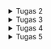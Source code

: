 <details>
  <summary>Tugas 2</summary>
  1. Jelaskan bagaimana cara kamu mengimplementasikan checklist di atas secara step-by-step (bukan hanya sekadar mengikuti tutorial).
  
  i. Membuat sebuah proyek Django baru: Inisialisasi proyek baru menggunakan django-admin startproject untuk membentuk framework utama aplikasi.
  
  ii. Membuat aplikasi dengan nama main: Buat aplikasi bernama main menggunakan python manage.py startapp main
  
  iii. Melakukan routing pada proyek agar dapat menjalankan aplikasi main: Tambahkan app ke INSTALLED_APPS dan arahkan URL pada urls.py proyek untuk memetakan app main.
  
  iv. Membuat model pada aplikasi main dengan nama Product dan memiliki atribut: Definisikan model Product dalam models.py dengan atribut yang dibutuhkan, lalu lakukan migrasi untuk membuat tabel di database.
  
  v. Membuat sebuah fungsi pada views.py untuk menampilkan nama aplikasi, nama, dan kelas: Tambahkan fungsi di views.py yang mengirim context ke template HTML.
  
  vi. Routing pada urls.py aplikasi main untuk memetakan fungsi pada views.py: Map fungsi views tersebut ke sebuah URL pattern di urls.py agar dapat diakses dari web.
  
  vii. Melakukan deployment ke PWS: Setelah memastikan aplikasi berjalan dengan baik secara lokal, deploy ke PWS.

2. Bagan yang berisi request client ke web aplikasi berbasis Django beserta responnya dan jelaskan pada bagan tersebut kaitan antara urls.py, views.py, models.py, dan berkas HTML.
![image](https://github.com/user-attachments/assets/6cd82721-9e56-47be-a7d8-454744e660bc)


3. Jelaskan fungsi git dalam pengembangan perangkat lunak!

Git adalah sistem version control yang digunakan untuk melacak perubahan dalam pengembangan perangkat lunak. Dengan Git, kita dapat memantau riwayat perubahan kode dan melakukan rollback ke versi sebelumnya jika diperlukan. Fitur branching memungkinkan banyak pengembang bekerja pada proyek yang sama secara bersamaan tanpa konflik. Selain itu, Git menyimpan salinan lengkap kode di repositori terdistribusi, melindungi dari kehilangan data. Branching juga memungkinkan pengembangan fitur baru di cabang terpisah sebelum menggabungkannya dengan kode utama.

4. Mengapa framework Django dijadikan permulaan pembelajaran pengembangan perangkat lunak?

Dari pengalaman saya sendiri, django mudah digunakan karena memiliki struktur jelas dan dokumentasi lengkap yang membantu pemula seperti saya belajar dengan cepat. Lalu ada juga fitur bawaan seperti autentikasi dan ORM mengurangi kebutuhan library tambahan. Terakhir, Arsitektur MVT Django memperkenalkan pola desain Model-View-Template yang berguna untuk web app development dengan mudah dan jelas.

5. Mengapa model pada Django disebut sebagai ORM?

Abstraksi Database: Saya bekerja dengan objek Python, bukan SQL langsung. Django menangani operasi CRUD secara otomatis.
Pemetaan Objek: Data dari tabel database diubah menjadi objek Python, dengan kolom menjadi atribut model.
Kompatibilitas Database: Django ORM mendukung berbagai database dan memudahkan migrasi antar database tanpa menulis ulang query SQL.

Dengan ORM Django, saya dapat fokus pada logika aplikasi tanpa memikirkan detail teknis interaksi database.
</details>

<details>
  <summary>Tugas 3</summary>
1. Jelaskan mengapa kita memerlukan data delivery dalam pengimplementasian sebuah platform.

Data delivery diperlukan dalam implemantasi sebuah platform untuk memastikan bahwa informasi dikirim dan diterima secara efektif antara user dan server. Ini termasuk mentransfer data antar aplikasi atau layanan secara real-time atau batch yang mana hal itu memungkinkan aplikasi untuk berfungsi dengan baik, menyajikan data yang relevan, dan mendukung komunikasi yang lancar. Data delivery yang efisien dan andal sangat penting untuk user expereince yang baik dan integrasi sistem yang efektif.

2. Menurutmu, mana yang lebih baik antara XML dan JSON? Mengapa JSON lebih populer dibandingkan XML?

Antara XML dan JSON, JSON sering dianggap lebih baik dalam banyak kasus karena JSON lebih ringkas dan lebih mudah dibaca dibandingkan XML yang mana itu mengurangi ukuran data yang dikirim dan membuat parsing lebih cepat. Lalu JSON mendukung struktur data yang lebih sederhana seperti objek dan array, yang lebih mudah diintegrasikan dengan bahasa pemrograman modern dan karena hal itu juga JSON lebih cepat diparsing dibandingkan XML dan tidak memerlukan parsing tag yang berlebihan.

3. Jelaskan fungsi dari method `is_valid()` pada form Django dan mengapa kita membutuhkan method tersebut.

Method `is_valid()` pada form Django digunakan untuk memvalidasi data yang dikirimkan melalui form. Fungsi dari method ini adalah:

- Validasi Input: Memeriksa apakah data yang dimasukkan memenuhi kriteria dan aturan yang ditetapkan dalam form, seperti tipe data yang benar, panjang maksimum, atau format yang valid.
- Menangani Kesalahan: Jika data tidak valid, method ini akan mengumpulkan dan menyimpan pesan kesalahan untuk ditampilkan kembali kepada pengguna.

4. Mengapa kita membutuhkan `csrf_token` saat membuat form di Django? Apa yang dapat terjadi jika kita tidak menambahkan `csrf_token` pada form Django? Bagaimana hal tersebut dapat dimanfaatkan oleh penyerang?

`csrf_token` (Cross-Site Request Forgery token) diperlukan untuk melindungi aplikasi dari serangan CSRF, di mana penyerang dapat mengirimkan permintaan berbahaya atas nama pengguna tanpa sepengetahuan mereka. Token ini memastikan bahwa permintaan yang diterima berasal dari sumber yang sah.

Jika kita tidak menambahkan `csrf_token` pada form Django, form dapat dimanfaatkan oleh penyerang untuk mengirimkan permintaan berbahaya yang dapat mengubah data atau melakukan tindakan tanpa izin. Terakhir, aplikasi menjadi rentan terhadap serangan CSRF, yang dapat menyebabkan masalah seperti perubahan data yang tidak sah atau tindakan yang dilakukan atas nama pengguna tanpa persetujuan.

5. Jelaskan bagaimana cara kamu mengimplementasikan checklist di atas secara step-by-step (bukan hanya sekadar mengikuti tutorial).

i. Membuat Input Form untuk Menambahkan Objek Model pada Aplikasi Sebelumnya
Diawali dengan memastikan model yang bakal di add sudah terdefinisi dalam app. Model ini menggambarkan struktur data yang akan diinput, contohnya kalo disini name, price, description, category, image. Dari situ saya buat form berbasis model yang mana form ini memungkinkan pengguna untuk memasukkan data baru sesuai dengan model yang sudah ada. Form itu sendiri harus memiliki field yang sama dengan atribut yang dimiliki model.

Setelah membuat form, saya buat Template HTML untuk form itu dimana halaman ini harus menampilkan form dalam format yang sesuai dan memungkinkan pengguna untuk mengunggah gambar, awalnya saya menemukan error yang mana ternyata harus di specify seperti ini pada Template HTML tersebut `<form method="POST" enctype="multipart/form-data">` dimana enctype ini memastikan bahwa form akan mengambil data image.

Terakhit, saya tambahkan fungsi di views.py yang akan menangani permintaan POST dari formulir. Fungsi ini akan memvalidasi data yang dimasukkan user dan menyimpannya ke dalam database. Jika data valid, user diredirect ke halaman utama.

ii. Tambahkan 4 Fungsi Views Baru untuk Melihat Objek dalam Format XML, JSON, XML by ID, dan JSON by ID
Imports:
Diawali dengan mengimpor modul yang diperlukan untuk menangani respons HTTP dan serialisasi data model menjadi format XML dan JSON yaitu HttpResponse untuk mengirimkan respons dan serializers untuk mengonversi data model ke berbagai format.

Fungsi untuk Mengembalikan Semua Data dalam Bentuk XML:
Pada views.py, saya buat fungsi untuk lakukan query untuk mengambil semua entri dari model Product. Data ini kemudian diatur ke dalam format XML dan dikembalikan dengan tipe konten "application/xml". Fungsi ini memungkinkan pengguna mengakses semua data dalam format XML melalui URL tertentu.

Fungsi untuk Mengembalikan Semua Data dalam Bentuk JSON:
Buat fungsi lain yang mengembalikan semua data dalam format JSON. Fungsi ini melakukan query yang sama seperti fungsi XML, tetapi data yang tersedia diatur ke dalam format JSON dan mengembalikannya dengan tipe konten "application/json".

Fungsi untuk Mengembalikan Data Berdasarkan ID:
Untuk format XML dan JSON, buat dua fungsi terpisah yang melakukan query pada model Product menggunakan ID tertentu (dikirimkan sebagai parameter URL). Tergantung pada format yang diinginkan (XML atau JSON), hasil query tersebut diatur dan dikembalikan dengan tipe konten yang sesuai.


iii. Membuat Routing URL untuk Masing-masing Views
Di file urls.py, tambahkan path untuk setiap fungsi view, sehingga memungkinkan akses ke data dalam format XML dan JSON, baik untuk semua entri maupun berdasarkan ID. URL ini memungkinkan pengguna mengambil seluruh dataset atau entri tertentu berdasarkan ID, dalam format XML atau JSON.

6. Mengakses keempat URL di poin 2 menggunakan Postman, membuat screenshot dari hasil akses URL pada Postman, dan menambahkannya ke dalam README.md.
   XML Link
   ![image](https://github.com/user-attachments/assets/9ef729d7-0b47-4bdf-b736-d0a6362d2ecc)
   XML Link with ID
   ![image](https://github.com/user-attachments/assets/b8eda7fb-6056-487f-be6f-47eb9e145cf7)
   JSON Link
   ![image](https://github.com/user-attachments/assets/75597346-b890-4f19-8986-76387dfc52f6)
   JSON Link with ID
   ![image](https://github.com/user-attachments/assets/13846369-78e5-410a-8f61-760135a6c6f8)




</details>

<details>
  <summary>Tugas 4</summary>
  1. Apa perbedaan antara HttpResponseRedirect() dan redirect()?
  
  `HttpResponseRedirect()` adalah metode yang dipakai untuk mengalihkan user ke URL lain akan tetapi diperlukan URL string untuk argumentnya.
  `redirect()` adalah metode yang lebih sederhana yang juga mengalihkan pengguna ke URL tertentu akan tetapi bisa resolve nama view ke URL dengan otomatis dan dapat pass argumen tambahan ketika redirecting. Dengan itu metode ini lebih fleksibel dan dapat dipakai secara umum di Django apps.
  
  2. Jelaskan cara kerja penghubungan model Product dengan User!
     
  Model `Product` dihubungkan dengan model `User` menggunakan one-to-many di Django. Dalam model `Product`, kita menambahkan field `user` yang merupakan ForeignKey ke model `User`. Hal ini memungkinkan  untuk melacak siapa yang membuat atau memiliki produk tertentu.

  3. Apa perbedaan antara authentication dan authorization, apakah yang dilakukan saat pengguna login?      Jelaskan bagaimana Django mengimplementasikan kedua konsep tersebut.
     
  Authentication adalah proses verifikasi identitas user, biasanya dengan menggunakan username dan password. Saat usuer login, Django memeriksa credentials tersebut dan mengonfirmasi bahwa mereka adalah user yang sah.
  
  Authorization adalah proses menentukan hak akses user setelah diotentikasi, yaitu apa yang boleh dan tidak boleh dilakukan user dalam aplikasi.
  
  4. Bagaimana Django mengingat pengguna yang telah login? Jelaskan kegunaan lain dari cookies dan apakah semua cookies aman digunakan?
   
  Django mengingat user yang telah login dengan menggunakan session yang disimpan dalam cookies di   browser user. Saat user berhasil login, Django membuat session baru dan disimpan lah ID pengguna dalam cookie. Cookies juga dapat digunakan untuk menyimpan data lain, seperti preference user atau temporary data.

  Namun tidak semua cookies aman, berikut rincian antar yang aman dan tidak aman:
  
  Cookies yang Aman
  
  HttpOnly:
  Cookie dengan atribut HttpOnly tidak dapat diakses melalui JavaScript. Ini membantu melindungi cookie dari serangan XSS (Cross-Site Scripting).
  
  Secure:
  Cookie yang ditandai dengan atribut Secure hanya dapat dikirim melalui koneksi HTTPS. Ini mencegah cookie dikirim melalui koneksi yang tidak aman (HTTP), sehingga mengurangi risiko pencurian cookie.
  
  SameSite:
  Cookie yang memiliki atribut SameSite membantu mencegah serangan CSRF (Cross-Site Request Forgery) dengan membatasi pengiriman cookie dalam permintaan lintas situs. Ada tiga nilai yang dapat digunakan: Strict, Lax, dan None, masing-masing dengan tingkat keamanan yang berbeda.

  Cookies yang Tidak Aman
  
  Cookies Tanpa Keamanan:
  Cookies yang tidak memiliki atribut HttpOnly atau Secure lebih rentan terhadap serangan XSS dan pencurian cookie, karena dapat diakses dan dikirim melalui koneksi yang tidak aman.
  
  Cookies dengan Data Sensitif:
  Cookies yang menyimpan informasi sensitif seperti kata sandi atau informasi kartu kredit harus dihindari. Data sensitif sebaiknya tidak disimpan di cookie, tetapi di server dengan ID sesi yang aman.

  5. Jelaskan bagaimana cara kamu mengimplementasikan checklist di atas secara step-by-step.
     
  Fungsi Registrasi, Login, dan Logout: Saya membuat beberapa function di views untuk registrasi, login, dan logout menggunakan django.contrib.auth. Masing-masing function itu menggunakan seperti UserCreationForm, AuthenticationForm, dan HttpResponseRedirect untuk mengambil data dan redirect user.

  Membuat Dua Akun Pengguna: Saya menggunakan page registrasi untuk membuat dua akun user dan menggunakan form dari tugas sebelumnya untuk menambahkan tiga produk dummy untuk masing-masing akun dengan menggunakan model Product.

  Menghubungkan Model Product dengan User: Saya menambahkan `user= models.ForeignKey(User, on_delete=models.CASCADE)` pada model Product dan mengubah beberapa line di fungsi create_product pada views agar mengambil user dan menyimpannya untuk tiap produk.

  Menampilkan Detail Informasi Pengguna: Pada base.html, saya menampilkan nama pengguna yang sedang login dan menggunakan cookies untuk menyimpan waktu login terakhir. Hal ini dilakukan dengan menambahkan logic dalam views untuk mengambil dan menyimpan data ini di cookies lalu ditambahkan line seperti dibawah pada base.html:
  
    <div class="login-info {% if request.path != '/login/' and request.path != '/register/' %}active{% endif %}">
            <p>Welcome, {{ user_name }}!</p>
            <p>Last logged in: {{ last_login }}</p>
    </div>
Disini ketika user berada pada halaman login atau registrasi, visibility container diatas diubah menjadi hidden dan ketika masuk ke content.html diubah menjadi visible sehingga detail informasi pengguna terlihat.
</details>

<details>
  <summary>Tugas 5</summary>
  1. Jika terdapat beberapa CSS selector untuk suatu elemen HTML, jelaskan urutan prioritas pengambilan CSS selector tersebut!
  Dalam CSS, urutan prioritas pengambilan selector disebut CSS specificity. Ini menentukan selector mana yang akan diterapkan ke elemen jika ada beberapa selector yang cocok. Berikut adalah urutan prioritas dari yang
  paling rendah hingga paling tinggi: <br><br>
  
  i. Selector global (*): Berlaku untuk semua elemen dan memiliki prioritas terendah.<br>
  ii. Selector elemen/tag (div, p, h1, dll.): Selector yang langsung menunjuk ke tag HTML.<br>
  iii. Class selector (.class-name): Digunakan untuk elemen dengan class tertentu.<br>
  iv. Selector atribut ([type="text"]) dan pseudo-class (:hover, :active): Digunakan untuk elemen yang memiliki atribut tertentu.<br>
  v. ID selector (#id-name): Selektor dengan ID spesifik memiliki prioritas lebih tinggi dibanding class atau tag.<br>
  vi. Inline styles (style="..."): Jika ditulis langsung pada elemen HTML, style ini memiliki prioritas lebih tinggi dari semua selector di file CSS.<br>
  vii. Important rule (!important): Dapat mengesampingkan seluruh aturan di atas, menjadikannya yang paling prioritas. Namun, penggunaannya tidak disarankan kecuali benar-benar diperlukan.<br>
     
2. Mengapa responsive design menjadi konsep yang penting dalam pengembangan aplikasi web? Berikan contoh aplikasi yang sudah dan belum menerapkan responsive design!
   
  Responsive design adalah pendekatan dalam web development di mana layout dan elemen di halaman web dapat disesuaikan dengan ukuran dan orientasi perangkat yang berbeda (desktop, tablet, smartphone). Concern ini muncul karena user dapat mengakses website dari berbagai perangkat dengan ukuran layar yang berbeda. Maka dara itu desain yang responsif memastikan pengalaman user yang optimal di semua perangkat. Jika dibuat responsive design pada suatu website maka aksesibilitas dan keterlibatan user meningkat dengan tampilan yang disesuaikan untuk perangkat mobile.

3. Jelaskan perbedaan antara margin, border, dan padding, serta cara untuk mengimplementasikan ketiga hal tersebut!<br><br>
   
  - Margin: Jarak di luar elemen. Digunakan untuk membuat ruang antara elemen dengan elemen lain di sekitarnya.
  - Border: Garis yang mengelilingi elemen. Border membatasi bagian terluar dari elemen dan bisa diberi warna, ketebalan, dan gaya.
  - Padding: Ruang di dalam elemen, antara konten elemen dan border. Padding digunakan untuk memberikan jarak di dalam elemen sehingga konten tidak menempel pada border.

    Implementasi:
      `.box {
        margin: 20px;  /* Jarak dari elemen lainnya */
        border: 5px solid black;  /* Border hitam setebal 5px */
        padding: 10px;  /* Jarak antara border dan konten */
      }`

4. Jelaskan konsep flex box dan grid layout beserta kegunaannya!<br><br>
   
  Flexbox digunakan untuk mendistribusikan ruang di antara elemen dalam satu baris atau satu kolom.<br>
  Semua itu diatur dengan berikut:<br>
    ```display: flex:``` Mengaktifkan flexbox pada container.<br>
    ```flex-direction:``` Mengatur orientasi elemen (row atau column).<br>
    ```justify-content:``` Mengatur distribusi ruang antara elemen di sepanjang main axis (baris atau kolom).<br>
    ```align-items:``` Mengatur bagaimana elemen diatur sepanjang cross axis.<br><br>
  Sementara, Gridbox digunakan untuk mendistribusikan ruang di antara elemen dalam sebuah ruang 2 dimensi yaitu baris dan kolom yang diatur untuk membentuk sebuah petak nxm.<br>
  Semua itu diatur dengan berikut:<br>
    ```display: grid:``` Mengaktifkan grid pada container.<br>
    ```grid-template-columns:``` Menentukan jumlah dan ukuran kolom.<br>
    ```grid-template-rows:``` Menentukan jumlah dan ukuran baris.<br><br>
    
5. Jelaskan bagaimana cara kamu mengimplementasikan checklist di atas secara step-by-step (bukan hanya sekadar mengikuti tutorial)!
   Pertama, website ini sudah terlanjur menggunakan CSS tanpa framework jadi tidak saya ubah, hanya dilanjutkan.
   Dari kriteria tugas ini, kami diminta untuk membuat fitur edit dan delete suatu model namun pada website e-commerce menurut saya terasa absurd jika saya membuat user dapat mendelete product game, maka dari itu saya tambahkan model purchase yaitu model yang mengambil object product terkait dan dikaitkan dengan user yang membeli model tersebut. Model ini juga memiliki tambahan attribut berupa datetime dan review. Dari model ini dibuat views untuk menjadi logic bagaimana user dapat membeli product dan menyimpannya di laman library pada website. Pada laman itu, user dapat melihat product yang sudah dibeli dan dapat di edit (edit review product) dan delete (refund product, function ini akan mendelete object purchase tersebut).

   Lalu untuk implementasi website yang responsive dilakukan beberapa tweaking pada header website dimana sudah saya control dengan ```@media``` untuk width 768px dimana pada keadaan seperti itu, header akan hanya terdiri dari logo website dan hamburger button, sisa dari header sebenarnnya masih ada tapi diposisikan dibawah header dan disusun menggunakan flexbox dengan direction columns dan dengan ```display: none``` secara default. Bila diaktifkan menggunakan hamburger button maka visibilitynya berubah menjadi visible dan ini berupa mekanisme dropdown menu simple menggunakan CSS. Adapun tambahan setting pada tag div lain seperti pada Big Release, Scroll-Wrapper,dan lain-lain yang dikasih max height untuk ketika width viewport yang sama.
     
</details>
